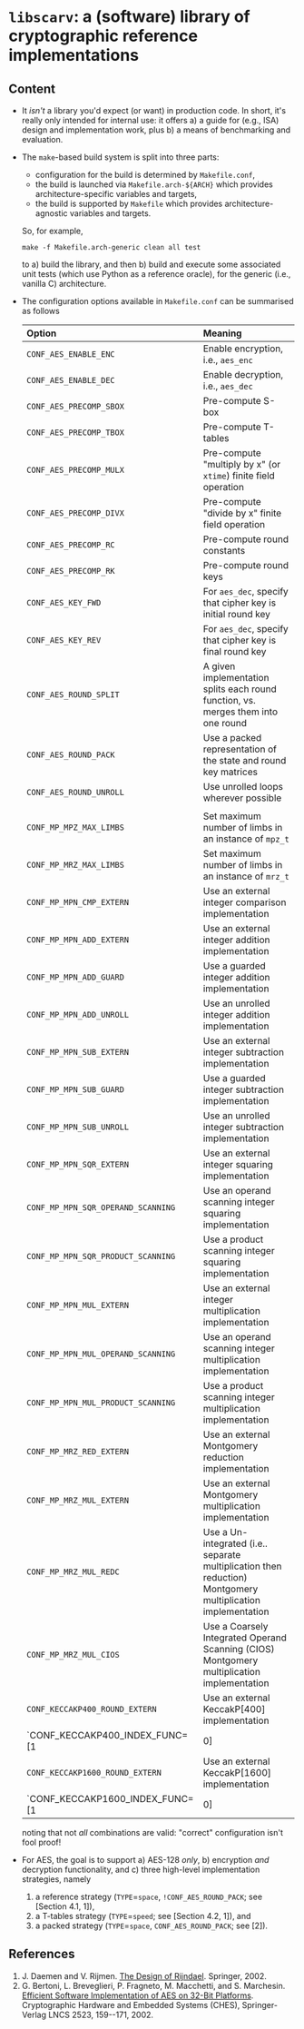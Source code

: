 # `libscarv`: a (software) library of cryptographic reference implementations

<!--- -------------------------------------------------------------------- --->

## Content

- It *isn't* a library you'd expect (or want) in production code.  In
  short, it's really only intended for internal use: it offers 
  a) a guide for (e.g., ISA) design and implementation work, 
     plus
  b) a means of benchmarking and evaluation.

- The 
  `make`-based
  build system is split into three parts:

  - configuration for the build is determined by
    `Makefile.conf`,
  - the build is  launched via
    `Makefile.arch-${ARCH}`
    which provides architecture-specific variables and targets,
  - the build is supported by 
    `Makefile`
    which provides architecture-agnostic variables and targets.

  So, for example, 

  ```
  make -f Makefile.arch-generic clean all test
  ```

  to 
  a) build the library, 
     and then
  b) build and execute some associated unit tests (which use Python as
     a reference oracle),
  for the generic (i.e., vanilla C) architecture.

- The configuration options available in
  `Makefile.conf`
  can be summarised as follows

  | Option                             | Meaning                                                                                                             |
  | :--------------------------------- | :------------------------------------------------------------------------------------------------------------------ |
  | `CONF_AES_ENABLE_ENC`              | Enable encryption, i.e., `aes_enc`                                                                                  |
  | `CONF_AES_ENABLE_DEC`              | Enable decryption, i.e., `aes_dec`                                                                                  |
  | `CONF_AES_PRECOMP_SBOX`            | Pre-compute S-box                                                                                                   |
  | `CONF_AES_PRECOMP_TBOX`            | Pre-compute T-tables                                                                                                |
  | `CONF_AES_PRECOMP_MULX`            | Pre-compute "multiply by x" (or `xtime`) finite field operation                                                     |
  | `CONF_AES_PRECOMP_DIVX`            | Pre-compute "divide   by x"              finite field operation                                                     |
  | `CONF_AES_PRECOMP_RC`              | Pre-compute round constants                                                                                         |
  | `CONF_AES_PRECOMP_RK`              | Pre-compute round keys                                                                                              |
  | `CONF_AES_KEY_FWD`                 | For `aes_dec`, specify that cipher key is initial round key                                                         |
  | `CONF_AES_KEY_REV`                 | For `aes_dec`, specify that cipher key is final   round key                                                         |
  | `CONF_AES_ROUND_SPLIT`             | A given implementation splits each round function, vs. merges them into one round                                   |
  | `CONF_AES_ROUND_PACK`              | Use a packed representation of the state and round key matrices                                                     |
  | `CONF_AES_ROUND_UNROLL`            | Use unrolled loops wherever possible                                                                                |
  |                                    |                                                                                                                     |
  | `CONF_MP_MPZ_MAX_LIMBS`            | Set maximum number of limbs in an instance of `mpz_t`                                                               |
  | `CONF_MP_MRZ_MAX_LIMBS`            | Set maximum number of limbs in an instance of `mrz_t`                                                               |
  | `CONF_MP_MPN_CMP_EXTERN`           | Use an external         integer comparison                                                           implementation |
  | `CONF_MP_MPN_ADD_EXTERN`           | Use an external         integer addition                                                             implementation |
  | `CONF_MP_MPN_ADD_GUARD`            | Use a   guarded         integer addition                                                             implementation |
  | `CONF_MP_MPN_ADD_UNROLL`           | Use an unrolled         integer addition                                                             implementation |
  | `CONF_MP_MPN_SUB_EXTERN`           | Use an external         integer subtraction                                                          implementation |
  | `CONF_MP_MPN_SUB_GUARD`            | Use a   guarded         integer subtraction                                                          implementation |
  | `CONF_MP_MPN_SUB_UNROLL`           | Use an unrolled         integer subtraction                                                          implementation |
  | `CONF_MP_MPN_SQR_EXTERN`           | Use an external         integer squaring                                                             implementation |
  | `CONF_MP_MPN_SQR_OPERAND_SCANNING` | Use an operand scanning integer squaring                                                             implementation |
  | `CONF_MP_MPN_SQR_PRODUCT_SCANNING` | Use a  product scanning integer squaring                                                             implementation |
  | `CONF_MP_MPN_MUL_EXTERN`           | Use an external         integer multiplication                                                       implementation |
  | `CONF_MP_MPN_MUL_OPERAND_SCANNING` | Use an operand scanning integer multiplication                                                       implementation |
  | `CONF_MP_MPN_MUL_PRODUCT_SCANNING` | Use a  product scanning integer multiplication                                                       implementation |
  | `CONF_MP_MRZ_RED_EXTERN`           | Use an external                                                            Montgomery reduction      implementation |
  | `CONF_MP_MRZ_MUL_EXTERN`           | Use an external                                                            Montgomery multiplication implementation |
  | `CONF_MP_MRZ_MUL_REDC`             | Use a         Un-integrated (i.e.. separate multiplication then reduction) Montgomery multiplication implementation |
  | `CONF_MP_MRZ_MUL_CIOS`             | Use a  Coarsely Integrated Operand Scanning (CIOS)                         Montgomery multiplication implementation |
  | `CONF_KECCAKP400_ROUND_EXTERN`     | Use an external                                                            KeccakP[400]              implementation |
  | `CONF_KECCAKP400_INDEX_FUNC=[1|0]  | Use an in memory LUT to compute indexes [1, faster, larger] or the `remu` instruction [0, slower, smaller]          |
  | `CONF_KECCAKP1600_ROUND_EXTERN`    | Use an external                                                            KeccakP[1600]             implementation |
  | `CONF_KECCAKP1600_INDEX_FUNC=[1|0] | Use an in memory LUT to compute indexes [1, faster, larger] or the `remu` instruction [0, slower, smaller]          |

  noting that not *all* combinations are valid: "correct" configuration
  isn't fool proof!

- For AES, the goal is to support 
  a) AES-128 *only*,
  b) encryption *and* decryption functionality,
     and
  c) three high-level implementation strategies, namely

  1. a reference strategy
     (`TYPE`=`space`, `!CONF_AES_ROUND_PACK`; see [Section 4.1, 1]),
  2. a T-tables  strategy
     (`TYPE`=`speed`;                         see [Section 4.2, 1]),
     and
  3. a packed    strategy
     (`TYPE`=`space`,  `CONF_AES_ROUND_PACK`; see              [2]).

<!--- -------------------------------------------------------------------- --->

## References

1. J. Daemen and V. Rijmen.
   [The Design of Rijndael](https://www.springer.com/gb/book/9783540425809).
   Springer, 2002.
2. G. Bertoni, L. Breveglieri, P. Fragneto, M. Macchetti, and S. Marchesin.
   [Efficient Software Implementation of AES on 32-Bit Platforms](https://link.springer.com/chapter/10.1007/3-540-36400-5_13).
   Cryptographic Hardware and Embedded Systems (CHES),
   Springer-Verlag LNCS 2523, 159--171, 2002.

<!--- -------------------------------------------------------------------- --->
